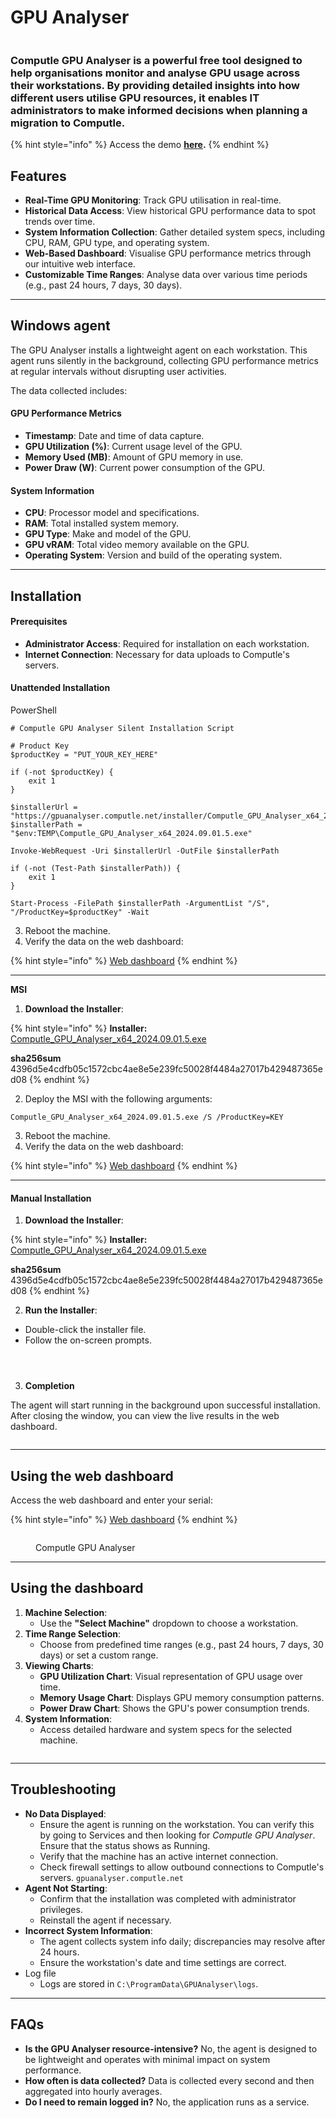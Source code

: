 # GPU Analyser

<figure><img src="../../.gitbook/assets/image (34).png" alt=""><figcaption></figcaption></figure>

### Computle GPU Analyser is a powerful free tool designed to help organisations monitor and analyse GPU usage across their workstations. By providing detailed insights into how different users utilise GPU resources, it enables IT administrators to make informed decisions when planning a migration to Computle.

{% hint style="info" %}
Access the demo [**here**](https://gpuanalyser.computle.net/demo/)**.**
{% endhint %}

## Features

* **Real-Time GPU Monitoring**: Track GPU utilisation in real-time.
* **Historical Data Access**: View historical GPU performance data to spot trends over time.
* **System Information Collection**: Gather detailed system specs, including CPU, RAM, GPU type, and operating system.
* **Web-Based Dashboard**: Visualise GPU performance metrics through our intuitive web interface.
* **Customizable Time Ranges**: Analyse data over various time periods (e.g., past 24 hours, 7 days, 30 days).

***

## Windows agent

The GPU Analyser installs a lightweight agent on each workstation. This agent runs silently in the background, collecting GPU performance metrics at regular intervals without disrupting user activities.

The data collected includes:

#### GPU Performance Metrics

* **Timestamp**: Date and time of data capture.
* **GPU Utilization (%)**: Current usage level of the GPU.
* **Memory Used (MB)**: Amount of GPU memory in use.
* **Power Draw (W)**: Current power consumption of the GPU.

#### System Information

* **CPU**: Processor model and specifications.
* **RAM**: Total installed system memory.
* **GPU Type**: Make and model of the GPU.
* **GPU vRAM**: Total video memory available on the GPU.
* **Operating System**: Version and build of the operating system.

***

## Installation&#x20;

#### Prerequisites

* **Administrator Access**: Required for installation on each workstation.
* **Internet Connection**: Necessary for data uploads to Computle's servers.

#### Unattended Installation&#x20;

PowerShell

```
# Computle GPU Analyser Silent Installation Script

# Product Key
$productKey = "PUT_YOUR_KEY_HERE"

if (-not $productKey) {
    exit 1
}

$installerUrl = "https://gpuanalyser.computle.net/installer/Computle_GPU_Analyser_x64_2024.09.01.5.exe"
$installerPath = "$env:TEMP\Computle_GPU_Analyser_x64_2024.09.01.5.exe"

Invoke-WebRequest -Uri $installerUrl -OutFile $installerPath

if (-not (Test-Path $installerPath)) {
    exit 1
}

Start-Process -FilePath $installerPath -ArgumentList "/S", "/ProductKey=$productKey" -Wait

```

3. Reboot the machine.
4. Verify the data on the web dashboard:

{% hint style="info" %}
[Web dashboard](https://gpuanalyser.computle.net)
{% endhint %}

***

**MSI**

1. **Download the Installer**:

{% hint style="info" %}
**Installer:** [Computle\_GPU\_Analyser\_x64\_2024.09.01.5.exe](https://gpuanalyser.computle.net/installer/Computle\_GPU\_Analyser\_x64\_2024.09.01.5.exe)

**sha256sum** 4396d5e4cdfb05c1572cbc4ae8e5e239fc50028f4484a27017b429487365ed08
{% endhint %}

2. Deploy the MSI with the following arguments:

`Computle_GPU_Analyser_x64_2024.09.01.5.exe /S /ProductKey=KEY`

3. Reboot the machine.
4. Verify the data on the web dashboard:

{% hint style="info" %}
[Web dashboard](https://gpuanalyser.computle.net)
{% endhint %}

***

#### Manual Installation&#x20;

1. **Download the Installer**:

{% hint style="info" %}
**Installer:** [Computle\_GPU\_Analyser\_x64\_2024.09.01.5.exe](https://gpuanalyser.computle.net/installer/Computle\_GPU\_Analyser\_x64\_2024.09.01.5.exe)

**sha256sum** 4396d5e4cdfb05c1572cbc4ae8e5e239fc50028f4484a27017b429487365ed08
{% endhint %}

2. **Run the Installer**:

* Double-click the installer file.
* Follow the on-screen prompts.

<figure><img src="../../.gitbook/assets/image (3).png" alt=""><figcaption></figcaption></figure>

<figure><img src="../../.gitbook/assets/image (4).png" alt=""><figcaption></figcaption></figure>

<figure><img src="../../.gitbook/assets/image (5).png" alt=""><figcaption></figcaption></figure>

3. **Completion**

The agent will start running in the background upon successful installation. After closing the window, you can view the live results in the web dashboard.&#x20;

<figure><img src="../../.gitbook/assets/image (6).png" alt=""><figcaption></figcaption></figure>

***

## Using the web dashboard

Access the web dashboard and enter your serial:

{% hint style="info" %}
[Web dashboard](https://gpuanalyser.computle.net)
{% endhint %}

<figure><img src="../../.gitbook/assets/image (32).png" alt=""><figcaption><p>Computle GPU Analyser</p></figcaption></figure>

***

## Using the dashboard

1. **Machine Selection**:
   * Use the **"Select Machine"** dropdown to choose a workstation.
2. **Time Range Selection**:
   * Choose from predefined time ranges (e.g., past 24 hours, 7 days, 30 days) or set a custom range.
3. **Viewing Charts**:
   * **GPU Utilization Chart**: Visual representation of GPU usage over time.
   * **Memory Usage Chart**: Displays GPU memory consumption patterns.
   * **Power Draw Chart**: Shows the GPU's power consumption trends.
4. **System Information**:
   * Access detailed hardware and system specs for the selected machine.

<figure><img src="../../.gitbook/assets/image (33).png" alt=""><figcaption></figcaption></figure>

***

## Troubleshooting&#x20;

* **No Data Displayed**:
  * Ensure the agent is running on the workstation. You can verify this by going to Services and then looking for _Computle GPU Analyser_. Ensure that the status shows as Running.&#x20;
  * Verify that the machine has an active internet connection.
  * Check firewall settings to allow outbound connections to Computle's servers. `gpuanalyser.computle.net`
* **Agent Not Starting**:
  * Confirm that the installation was completed with administrator privileges.
  * Reinstall the agent if necessary.
* **Incorrect System Information**:
  * The agent collects system info daily; discrepancies may resolve after 24 hours.
  * Ensure the workstation's date and time settings are correct.
* Log file
  * Logs are stored in `C:\ProgramData\GPUAnalyser\logs`.

***

## FAQs

* **Is the GPU Analyser resource-intensive?** No, the agent is designed to be lightweight and operates with minimal impact on system performance.&#x20;
* **How often is data collected?** Data is collected every second and then aggregated into hourly averages.&#x20;
* **Do I need to remain logged in?** No, the application runs as a service.&#x20;

